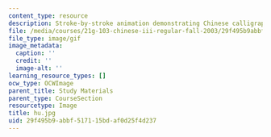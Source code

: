 ```yaml
---
content_type: resource
description: Stroke-by-stroke animation demonstrating Chinese calligraphy.
file: /media/courses/21g-103-chinese-iii-regular-fall-2003/29f495b9abbf517115bdaf0d25f4d237_hu.jpg
file_type: image/gif
image_metadata:
  caption: ''
  credit: ''
  image-alt: ''
learning_resource_types: []
ocw_type: OCWImage
parent_title: Study Materials
parent_type: CourseSection
resourcetype: Image
title: hu.jpg
uid: 29f495b9-abbf-5171-15bd-af0d25f4d237
---
```

